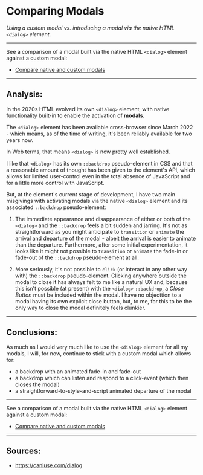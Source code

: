 # Comparing Modals
_Using a custom modal vs. introducing a modal via the native HTML `<dialog>` element._

________

See a comparison of a modal built via the native HTML `<dialog>` element against a custom modal:

- <a href="https://rouninmedia.github.io/comparing-modals/comparing-modals.html" target="_blank">Compare native and custom modals</a>

________
## Analysis:

In the 2020s HTML evolved its own `<dialog>` element, with native functionality built-in to enable the activation of **modals**.

The `<dialog>` element has been available cross-browser since March 2022 - which means, as of the time of writing, it's been reliably available for two years now.

In Web terms, that means `<dialog>` is now pretty well established.

I like that `<dialog>` has its own `::backdrop` pseudo-element in CSS and that a reasonable amount of thought has been given to the element's API, which allows for limited user-control even in the total absence of JavaScript and for a little more control with JavaScript.

But, at the element's current stage of development, I have two main misgivings with activating modals via the native `<dialog>` element and its associated `::backdrop` pseudo-element:

 1. The immediate appearance and disappearance of either or both of the `<dialog>` and the `::backdrop` feels a bit sudden and jarring. It's not as straightforward as you might anticipate to `transition` or `animate` the arrival and departure of the modal - albeit the arrival is easier to animate than the departure. Furthermore, after some initial experimentation, it looks like it might not possible to `transition` or `animate` the fade-in or fade-out of the `::backdrop` pseudo-element at all.
    
 2. More seriously, it's not possible to `click` (or interact in any other way with) the `::backdrop` pseudo-element. Clicking anywhere outside the modal to close it has always felt to me like a natural UX and, because this isn't possible (at present) with the `<dialog>` `::backdrop`, a _Close Button_ must be included within the modal. I have no objecttion to a modal having its own explicit close button, but, to me, for this to be the only way to close the modal definitely feels clunkier.

______

## Conclusions:

As much as I would very much like to use the `<dialog>` element for all my modals, I will, for now, continue to stick with a custom modal which allows for:

 - a backdrop with an animated fade-in and fade-out
 - a backdrop which can listen and respond to a click-event (which then closes the modal)
 - a straightforward-to-style-and-script animated departure of the modal

________

See a comparison of a modal built via the native HTML `<dialog>` element against a custom modal:

- <a href="https://rouninmedia.github.io/comparing-modals/comparing-modals.html" target="_blank">Compare native and custom modals</a>

______

## Sources:

 - https://caniuse.com/dialog
